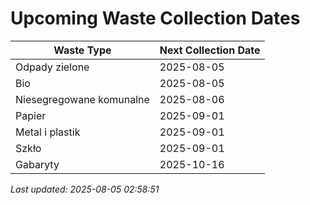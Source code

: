 # Upcoming Waste Collection Dates

| Waste Type | Next Collection Date |
|------------|----------------------|
| Odpady zielone | 2025-08-05 |
| Bio | 2025-08-05 |
| Niesegregowane komunalne | 2025-08-06 |
| Papier | 2025-09-01 |
| Metal i plastik | 2025-09-01 |
| Szkło | 2025-09-01 |
| Gabaryty | 2025-10-16 |


*Last updated: 2025-08-05 02:58:51*
